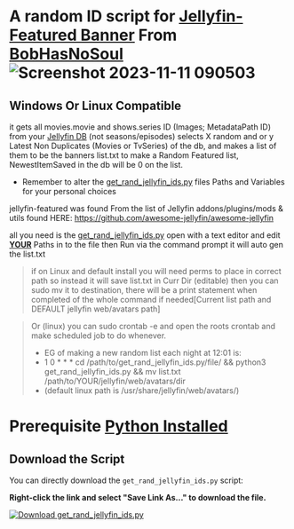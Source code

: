 # A random ID script for [Jellyfin-Featured Banner](https://github.com/BobHasNoSoul/jellyfin-featured/) From [BobHasNoSoul](https://github.com/BobHasNoSoul) ![Screenshot 2023-11-11 090503](https://github.com/BobHasNoSoul/jellyfin-featured/assets/23018412/be19e601-da6f-4428-ba66-0c8179b2dd55) 
## Windows Or Linux Compatible
it gets all movies.movie and shows.series ID (Images; MetadataPath ID) from your [Jellyfin DB](https://jellyfin.org/) (not seasons/episodes) selects X random and or y Latest Non Duplicates (Movies or TvSeries) of the db, and makes a list of them
to be the banners list.txt to make a Random Featured list, NewestItemSaved in the db will be 0 on the list.
- Remember to alter the [get_rand_jellyfin_ids.py](https://github.com/NSMY/Jellyfin_BannerID_randomizer/blob/main/get_rand_jellyfin_ids.py) files Paths and Variables for your personal choices

jellyfin-featured was found From the list of Jellyfin addons/plugins/mods & utils found HERE: https://github.com/awesome-jellyfin/awesome-jellyfin

all you need is the [get_rand_jellyfin_ids.py](https://github.com/NSMY/Jellyfin_BannerID_randomizer/blob/main/get_rand_jellyfin_ids.py) open with a text editor and edit <ins>**YOUR**</ins> Paths in to the file then Run via the command prompt it will auto gen the list.txt
> if on Linux and default install you will need perms to place in correct path so instead it will save list.txt in Curr Dir (editable) then you can sudo mv it to destination, there will be a print statement when completed of the whole command if needed[Current list path and DEFAULT jellyfin web/avatars path]

> Or (linux) you can sudo crontab -e and open the roots crontab and make scheduled job to do whenever.
> - EG of making a new random list each night at 12:01 is:
> - 1 0 * * * cd /path/to/get_rand_jellyfin_ids.py/file/ && python3 get_rand_jellyfin_ids.py && mv list.txt /path/to/YOUR/jellyfin/web/avatars/dir
> - (default linux path is /usr/share/jellyfin/web/avatars/)

# Prerequisite [Python Installed](https://www.python.org/downloads/)

## Download the Script

You can directly download the `get_rand_jellyfin_ids.py` script:

**Right-click the link and select "Save Link As..." to download the file.**

[![Download get_rand_jellyfin_ids.py](https://img.shields.io/badge/Download-get__rand__jellyfin__ids.py-blue?style=for-the-badge&logo=download&logoColor=white)](https://raw.githubusercontent.com/NSMY/Jellyfin_BannerID_randomizer/refs/heads/main/get_rand_jellyfin_ids.py)
